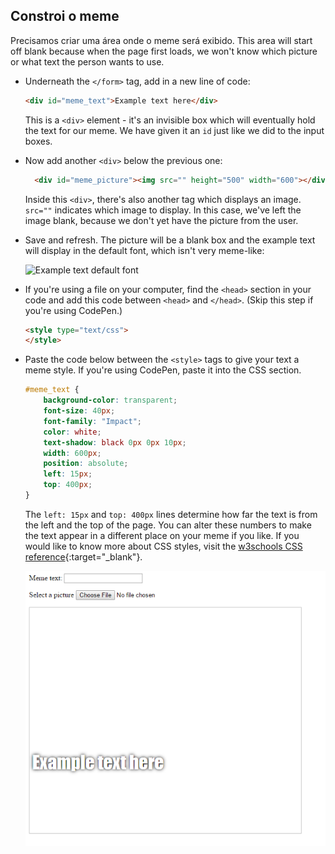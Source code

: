 ## Constroi o meme

Precisamos criar uma área onde o meme será exibido. This area will start off blank because when the page first loads, we won't know which picture or what text the person wants to use.

- Underneath the `</form>` tag, add in a new line of code:

  ```html
  <div id="meme_text">Example text here</div>
  ```

  This is a `<div>` element - it's an invisible box which will eventually hold the text for our meme. We have given it an `id` just like we did to the input boxes.

- Now add another `<div>` below the previous one:

  ```html
    <div id="meme_picture"><img src="" height="500" width="600"></div>
    ```

    Inside this `<div>`, there's also another tag which displays an image. `src=""` indicates which image to display. In this case, we've left the image blank, because we don't yet have the picture from the user.

- Save and refresh. The picture will be a blank box and the example text will display in the default font, which isn't very meme-like:

    ![Example text default font](images/example-text-default.png)

- If you're using a file on your computer, find the `<head>` section in your code and add this code between `<head>` and `</head>`. (Skip this step if you're using CodePen.)

  ```html
  <style type="text/css">
  </style>
  ```

- Paste the code below between the `<style>` tags to give your text a meme style. If you're using CodePen, paste it into the CSS section.

    ```css
    #meme_text {
        background-color: transparent;
        font-size: 40px;
        font-family: "Impact";
        color: white;
        text-shadow: black 0px 0px 10px;
        width: 600px;
        position: absolute;
        left: 15px;
        top: 400px;
    }
    ```

  The `left: 15px` and `top: 400px` lines determine how far the text is from the left and the top of the page. You can alter these numbers to make the text appear in a different place on your meme if you like. If you would like to know more about CSS styles, visit the [w3schools CSS reference](http://www.w3schools.com/CSSref/){:target="_blank"}.

  ![Example text in meme](images/example-text-memey.png)
